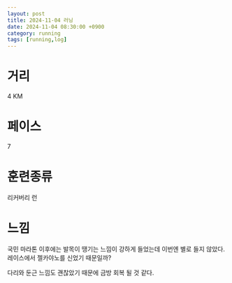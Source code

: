 ```yaml
---
layout: post
title: 2024-11-04 러닝
date: 2024-11-04 08:30:00 +0900
category: running
tags: [running,log]
---
```

# 거리
4 KM
# 페이스
7
# 훈련종류
리커버리 런
# 느낌
국민 마라톤 이후에는 발목이 땡기는 느낌이 강하게 들었는데 이번엔 별로 들지 않았다. 레이스에서 젤카야노를 신었기 때문일까?

다리와 둔근 느낌도 괜찮았기 때문에 금방 회복 될 것 같다.
